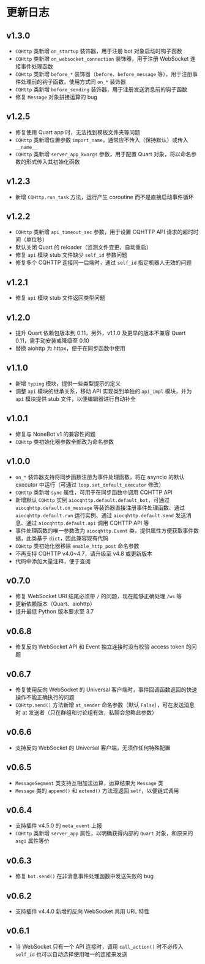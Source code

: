 # 更新日志

## v1.3.0

- `CQHttp` 类新增 `on_startup` 装饰器，用于注册 bot 对象启动时钩子函数
- `CQHttp` 类新增 `on_websocket_connection` 装饰器，用于注册 WebSocket 连接事件处理函数
- `CQHttp` 类新增 `before_*` 装饰器（`before`、`before_message` 等），用于注册事件处理前的钩子函数，使用方式同 `on_*` 装饰器
- `CQHttp` 类新增 `before_sending` 装饰器，用于注册发送消息前的钩子函数
- 修复 `Message` 对象拼接运算的 bug

## v1.2.5

- 修复使用 Quart app 时，无法找到模板文件夹等问题
- `CQHttp` 类新增位置参数 `import_name`，通常应不传入（保持默认）或传入 `__name__`
- `CQHttp` 类新增 `server_app_kwargs` 参数，用于配置 Quart 对象，将以命名参数的形式传入其初始化函数

## v1.2.3

- 新增 `CQHttp.run_task` 方法，运行产生 coroutine 而不是直接启动事件循环

## v1.2.2

- `CQHttp` 类新增 `api_timeout_sec` 参数，用于设置 CQHTTP API 请求的超时时间（单位秒）
- 默认关闭 Quart 的 reloader（监测文件变更，自动重启）
- 修复 `api` 模块 stub 文件缺少 `self_id` 参数问题
- 修复多个 CQHTTP 连接同一后端时，通过 `self_id` 指定机器人无效的问题

## v1.2.1

- 修复 `api` 模块 stub 文件返回类型问题

## v1.2.0

- 提升 Quart 依赖包版本到 0.11，另外，v1.1.0 及更早的版本不兼容 Quart 0.11，需手动安装或降级至 0.10
- 替换 aiohttp 为 httpx，便于在同步函数中使用

## v1.1.0

- 新增 `typing` 模块，提供一些类型提示的定义
- 调整 `api` 模块的继承关系，移动 API 实现类到单独的 `api_impl` 模块，并为 `api` 模块提供 stub 文件，以便编辑器进行自动补全

## v1.0.1

- 修复与 NoneBot v1 的兼容性问题
- `CQHttp` 类初始化器参数全部改为命名参数

## v1.0.0

- `on_*` 装饰器支持将同步函数注册为事件处理函数，将在 asyncio 的默认 executor 中运行（可通过 `loop.set_default_executor` 修改）
- `CQHttp` 类新增 `sync` 属性，可用于在同步函数中调用 CQHTTP API
- 新增默认 `CQHttp` 实例 `aiocqhttp.default.default_bot`，可通过 `aiocqhttp.default.on_message` 等装饰器直接注册事件处理函数、通过 `aiocqhttp.default.run` 运行实例、通过 `aiocqhttp.default.send` 发送消息、通过 `aiocqhttp.default.api` 调用 CQHTTP API 等
- 事件处理函数的唯一参数改为 `aiocqhttp.Event` 类，提供属性方便获取事件数据，此类基于 `dict`，因此兼容现有代码
- `CQHttp` 类初始化器移除 `enable_http_post` 命名参数
- 不再支持 CQHTTP v4.0~4.7，请升级至 v4.8 或更新版本
- 代码中添加大量注释，便于查阅

## v0.7.0

- 修复 WebSocket URI 结尾必须带 `/` 的问题，现在能够正确处理 `/ws` 等
- 更新依赖版本（Quart、aiohttp）
- 提升最低 Python 版本要求至 3.7

## v0.6.8

- 修复反向 WebSocket API 和 Event 独立连接时没有校验 access token 的问题

## v0.6.7

- 修复使用反向 WebSocket 的 Universal 客户端时，事件回调函数返回的快速操作不能正确执行的问题
- `CQHttp.send()` 方法新增 `at_sender` 命名参数（默认 `False`），可在发送消息时 at 发送者（只在群组和讨论组有效，私聊会忽略此参数）

## v0.6.6

- 支持反向 WebSocket 的 Universal 客户端，无须作任何特殊配置

## v0.6.5

- `MessageSegment` 类支持互相加法运算，运算结果为 `Message` 类
- `Message` 类的 `append()` 和 `extend()` 方法现返回 `self`，以便链式调用

## v0.6.4

- 支持插件 v4.5.0 的 `meta_event` 上报
- `CQHttp` 类新增 `server_app` 属性，以明确获得内部的 `Quart` 对象，和原来的 `asgi` 属性等价

## v0.6.3

- 修复 `bot.send()` 在非消息事件处理函数中发送失败的 bug

## v0.6.2

- 支持插件 v4.4.0 新增的反向 WebSocket 共用 URL 特性

## v0.6.1

- 当 WebSocket 只有一个 API 连接时，调用 `call_action()` 时不必传入 `self_id` 也可以自动选择使用唯一的连接来发送

